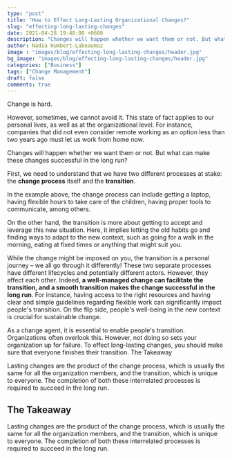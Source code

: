 ```yaml
---
type: "post"
title: "How to Effect Long-Lasting Organizational Changes?"
slug: "effecting-long-lasting-changes"
date: 2021-04-28 19:48:00 +0600
description: "Changes will happen whether we want them or not. But what can make these changes successful in the long run?"
author: Nadia Humbert-Labeaumaz
image : "images/blog/effecting-long-lasting-changes/header.jpg"
bg_image: "images/blog/effecting-long-lasting-changes/header.jpg"
categories: ["Business"]
tags: ["Change Management"]
draft: false
comments: true
---
```


Change is hard.

However, sometimes, we cannot avoid it. This state of fact applies to our personal lives, as well as at the organizational level. For instance, companies that did not even consider remote working as an option less than two years ago must let us work from home now.

Changes will happen whether we want them or not. But what can make these changes successful in the long run?

<!--more-->

First, we need to understand that we have two different processes at stake: the **change process** itself and the **transition**.

In the example above, the change process can include getting a laptop, having flexible hours to take care of the children, having proper tools to communicate, among others.

On the other hand, the transition is more about getting to accept and leverage this new situation. Here, it implies letting the old habits go and finding ways to adapt to the new context, such as going for a walk in the morning, eating at fixed times or anything that might suit you.

While the change might be imposed on you, the transition is a personal journey – we all go through it differently! These two separate processes have different lifecycles and potentially different actors. However, they affect each other. Indeed, **a well-managed change can facilitate the transition, and a smooth transition makes the change successful in the long run**. For instance, having access to the right resources and having clear and simple guidelines regarding flexible work can significantly impact people's transition. On the flip side, people's well-being in the new context is crucial for sustainable change.  

As a change agent, it is essential to enable people's transition. Organizations often overlook this. However, not doing so sets your organization up for failure. To effect long-lasting changes, you should make sure that everyone finishes their transition.
The Takeaway

Lasting changes are the product of the change process, which is usually the same for all the organization members, and the transition, which is unique to everyone. The completion of both these interrelated processes is required to succeed in the long run.

## The Takeaway
Lasting changes are the product of the change process, which is usually the same for all the organization members, and the transition, which is unique to everyone. The completion of both these interrelated processes is required to succeed in the long run.
